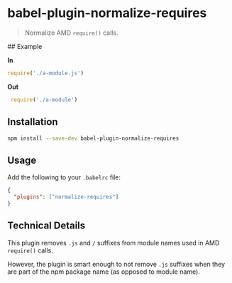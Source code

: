 # babel-plugin-normalize-requires

> Normalize AMD `require()` calls.

## Example

**In**

```javascript
require('./a-module.js')
```

**Out**

```javascript
 require('./a-module')
```

## Installation

```sh
npm install --save-dev babel-plugin-normalize-requires
```

## Usage

Add the following to your `.babelrc` file:

```json
{
  "plugins": ["normalize-requires"]
}
```

## Technical Details

This plugin removes `.js` and `/` suffixes from module names used in AMD 
`require()` calls.

However, the plugin is smart enough to not remove `.js` suffixes when they are 
part of the npm package name (as opposed to module name).